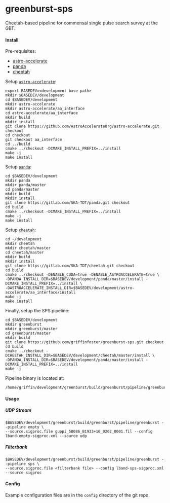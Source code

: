 greenburst-sps
===

Cheetah-based pipeline for commensal single pulse search survey at the GBT.

#### Install

Pre-requisites:

* [astro-accelerate](https://github.com/AstroAccelerateOrg/astro-accelerate)
* [panda](https://gitlab.com/SKA-TDT/panda)
* [cheetah](https://gitlab.com/SKA-TDT/cheetah)

Setup [`astro-accelerate`](https://github.com/AstroAccelerateOrg/astro-accelerate):

```
export BASEDEV=<development base path>
mkdir $BASEDEV/development
cd $BASEDEV/development
mkdir astro-accelerate
mkdir astro-accelerate/aa_interface
cd astro-accelerate/aa_interface
mkdir build
mkdir install
git clone https://github.com/AstroAccelerateOrg/astro-accelerate.git checkout
cd checkout
git checkout aa_interface
cd ../build
cmake ../checkout -DCMAKE_INSTALL_PREFIX=../install
make -j
make install
```

Setup [`panda`](https://gitlab.com/SKA-TDT/panda):

```
cd $BASEDEV/development
mkdir panda
mkdir panda/master
cd panda/master
mkdir build
mkdir install
git clone https://gitlab.com/SKA-TDT/panda.git checkout
cd build
cmake ../checkout -DCMAKE_INSTALL_PREFIX=../install
make -j
make install
```

Setup [`cheetah`](https://gitlab.com/SKA-TDT/cheetah):

```
cd ~/development
mkdir cheetah
mkdir cheetah/master
cd cheetah/master
mkdir build
mkdir install
git clone https://gitlab.com/SKA-TDT/cheetah.git checkout
cd build
cmake ../checkout -DENABLE_CUDA=true -DENABLE_ASTROACCELERATE=true \
-DPANDA_INSTALL_DIR=$BASEDEV/development/panda/master/install -DCMAKE_INSTALL_PREFIX=../install \
-DASTROACCELERATE_INSTALL_DIR=$BASEDEV/development/astro-accelerate/aa_interface/install
make -j
make install
```

Finally, setup the SPS pipeline:

```
cd $BASEDEV/development
mkdir greenburst
mkdir greenburst/master
cd greenburst/master
mkdir build
git clone https://github.com/griffinfoster/greenburst-sps.git checkout
cd build
cmake ../checkout -DCHEETAH_INSTALL_DIR=$BASEDEV/development/cheetah/master/install \
-DPANDA_INSTALL_DIR=$BASEDEV/development/panda/master/install -DCMAKE_INSTALL_PREFIX=../install
make -j
```

Pipeline binary is located at:

```
/home/griffin/development/greenburst/build/greenburst/pipeline/greenburst
```

#### Usage

##### UDP Stream

```
$BASEDEV/development/greenburst/build/greenburst/pipeline/greenburst --pipeline empty \
--source.sigproc.file guppi_58086_B1933+16_0202_0001.fil --config lband-empty-sigproc.xml --source udp
```

##### Filterbank

```
$BASEDEV/development/greenburst/build/greenburst/pipeline/greenburst --pipeline sps \
--source.sigproc.file <filterbank file> --config lband-sps-sigproc.xml --source sigproc
```

#### Config

Example configuration files are in the `config` directory of the git repo.
